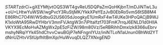 $START$zdrCi+gXEYMtjvtOQS3WT4gvReU5DQPaZmQoHKjbnT/mDJiNTwL3u+oU+LHtwYuWSW/wgPvcY3RuStjMK/YkkXPeYEzJvB0EbRo5vmS6tSB8M4E86RhC7O4W/WSdbuG2US605dJoogkyE1UmRxF4wT4UKe3HPoQACjB9WJK1xIoWtA95RwDYHbrV3mnFVJktgW3n7iPltalfzf703FmK7rrqJ6ENLD1d0HIlAVKYX9EcMoHvAZMgWx2pE5zFiZW/98m80Vz/5eRBRihhDmxlzk8366uEbrvmshyNRqiYYk45hdChvvCwuBGjP7eNFngnIYUz/iniNTLoN1aUnun0BhWd2YTdNnUZHtvVStUpfhItBmXp/HuWvuqDLQZ7XNxg$END$